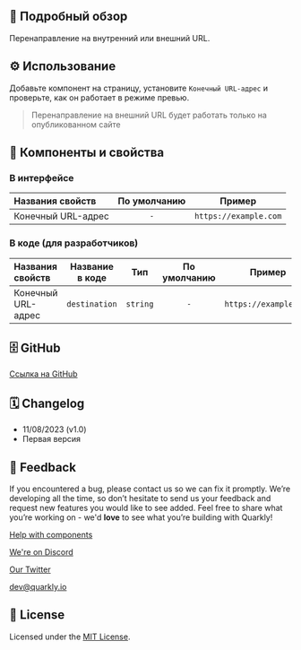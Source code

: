 ## 📖 Подробный обзор

Перенаправление на внутренний или внешний URL.

## ⚙️ Использование

Добавьте компонент на страницу, установите `Конечный URL-адрес` и проверьте, как он работает в режиме превью.

> Перенаправление на внешний URL будет работать только на опубликованном сайте

## 🧩 Компоненты и свойства

### В интерфейсе

| Названия свойств   | По умолчанию |        Пример         |
| :----------------- | :----------: | :-------------------: |
| Конечный URL-адрес |     `-`      | `https://example.com` |

### В коде (для разработчиков)

| Названия свойств   | Название в коде |   Тип    | По умолчанию |        Пример         |
| :----------------- | :-------------: | :------: | :----------: | :-------------------: |
| Конечный URL-адрес |  `destination`  | `string` |     `-`      | `https://example.com` |

## 🗄 GitHub

[Ссылка на GitHub](https://github.com/quarkly/community-kit/blob/master/src/Redirect)

## 🗓 Changelog

-   11/08/2023 (v1.0)
-   Первая версия

## 📮 Feedback

If you encountered a bug, please contact us so we can fix it promptly. We’re developing all the time, so don’t hesitate to send us your feedback and request new features you would like to see added. Feel free to share what you’re working on - we'd **love** to see what you’re building with Quarkly!

[Help with components](https://community.quarkly.io/c/requests/11)

[We're on Discord](https://discord.gg/SuF9vCMJGW)

[Our Twitter](https://twitter.com/quarklyapp)

[dev@quarkly.io](mailto:dev@quarkly.io)

## 📝 License

Licensed under the [MIT License](https://raw.githubusercontent.com/quarkly/community-kit/master/LICENSE).
